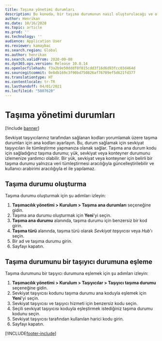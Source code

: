 ```yaml
---
title: Taşıma yönetimi durumları
description: Bu konuda, bir taşıma durumunun nasıl oluşturulacağı ve o durumun bir taşıyıcı durumuna nasıl eşleneceği açıklanmaktadır.
author: Henrikan
ms.date: 10/16/2020
ms.topic: article
ms.prod: ''
ms.technology: ''
audience: Application User
ms.reviewer: kamaybac
ms.search.region: Global
ms.author: henrikan
ms.search.validFrom: 2020-09-08
ms.dyn365.ops.version: Release 10.0.14
ms.openlocfilehash: f3a2b9e50dddf0f015cdd3f16d6d93fcc03d464d
ms.sourcegitcommit: 0e8db169c3f90bd750826af76709ef5d621fd377
ms.translationtype: HT
ms.contentlocale: tr-TR
ms.lasthandoff: 04/01/2021
ms.locfileid: "5807620"
---
```

# <a name="transportation-management-statuses"></a>Taşıma yönetimi durumları

[!include [banner](../includes/banner.md)]

Sevkiyat taşıyıcılarınız tarafından sağlanan kodları yorumlamak üzere taşıma durumları için ana kodları ayarlayın. Bu, durum sağlamak için sevkiyat taşıyıcıları ile tümleştirme yapmanıza olanak sağlar. Taşıma ana durum kodu için sağladığınız taşıma durumu; yük, sevkiyat veya konteyner durumunu izlemenize yardımcı olabilir. Bir yük, sevkiyat veya konteyner için belirli bir taşıma durumu yalnızca veri tümleştirmesi aracılığıyla güncelleştirilebilir ve kullanıcı arabirimi aracılığıyla el ile yapılamaz.

## <a name="create-a-transportation-status"></a>Taşıma durumu oluşturma

Taşıma durumu oluşturmak için şu adımları izleyin:

1. **Taşımacılık yönetimi \> Kurulum \> Taşıma ana durumları** seçeneğine gidin.
1. Taşıma ana durumu oluşturmak için **Yeni**'yi seçin.
1. **Taşıma ana durumu** alanında, taşıma durumu için benzersiz bir kod girin.
1. **Taşıma türü** alanında, taşıma türü olarak *Sevkiyat taşıyıcısı* veya *Hub*'ı seçin.
1. Bir ad ve taşıma durumu girin.
1. Sayfayı kapatın.

## <a name="map-a-transportation-status-to-a-carrier-status"></a>Taşıma durumunu bir taşıyıcı durumuna eşleme

Taşıma durumunu bir taşıyıcı durumuna eşlemek için şu adımları izleyin:

1. **Taşımacılık yönetimi \> Kurulum \> Taşıyıcılar \> Taşıyıcı taşıma durumu** seçeneğine gidin.
1. Sevkiyat taşıyıcısı kodunu taşıma durumu ana koduyla eşlemek için **Yeni**'yi seçin.
1. Sevkiyat taşıyıcısı ve taşıyıcı hizmeti için benzersiz kodu seçin.
1. Seçili sevkiyat taşıyıcısı koduyla eşleştirmek istediğiniz taşıma durumu kodunu seçin.
1. Sevkiyat taşıyıcısı tarafından kullanılan harici kodu girin.
1. Sayfayı kapatın.


[!INCLUDE[footer-include](../../includes/footer-banner.md)]